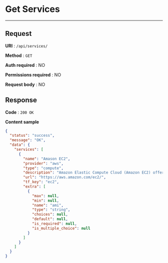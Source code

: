# Get Services

****

## Request

**URI** : `/api/services/`

**Method** : `GET`

**Auth required** : NO

**Permissions required** : NO

**Request body** : NO

## Response

**Code** : `200 OK`

**Content sample**

```json
{
  "status": "success",
  "message": "OK",
  "data": {
    "services": [
      {
        "name": "Amason EC2",
        "provider": "aws",
        "type": "compute",
        "description": "Amazon Elastic Compute Cloud (Amazon EC2) offers the broadest and deepest compute platform.",
        "url": "https://aws.amazon.com/ec2/",
        "tf_key": "ec2",
        "extra": [
          {
            "max": null,
            "min": null,
            "name": "ami",
            "type": "string",
            "choices": null,
            "default": null,
            "is_required": null,
            "is_multiple_choice": null
          }
        ]
      }
    ]
  }
}
```